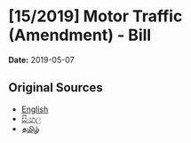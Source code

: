 # [15/2019] Motor Traffic (Amendment) - Bill

**Date:** 2019-05-07

## Original Sources

- [English](https://documents.gov.lk/view/bills/2019/5/15-2019_E.pdf)
- [සිංහල](https://documents.gov.lk/view/bills/2019/5/15-2019_S.pdf)
- [தமிழ்](https://documents.gov.lk/view/bills/2019/5/15-2019_T.pdf)
